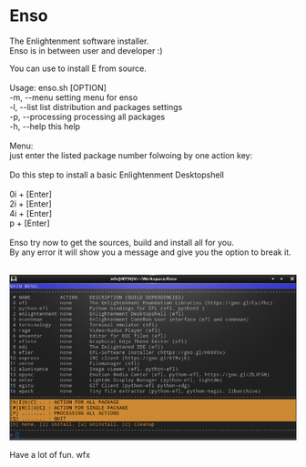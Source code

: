 # Enso
The Enlightenment software installer.<br>
Enso is in between user and developer :)

You can use to install E from source.<br>
<br>
Usage: enso.sh [OPTION]<br>
-m, --menu       setting menu for enso<br>
-l, --list       list distribution and packages settings<br>
-p, --processing processing all packages<br>
-h, --help       this help<br>
<br>
Menu:<br>
just enter the listed package number folwoing by one action key:<br>
<br>
Do this step to install a basic Enlightenment Desktopshell<br>
<br>
0i + [Enter]<br>
2i + [Enter]<br>
4i + [Enter]<br>
p + [Enter]<br>
<br>
Enso try now to get the sources, build and install all for you.<br>
By any error it will show you a message and give you the option to break it.<br>
<br>

![Screenshot](https://github.com/wfx/enso/blob/master/screenshot.jpg)


Have a lot of fun.
wfx
